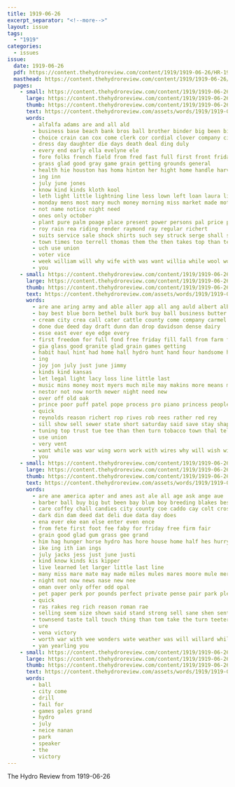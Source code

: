 ```yaml
---
title: 1919-06-26
excerpt_separator: "<!--more-->"
layout: issue
tags:
  - "1919"
categories:
  - issues
issue:
  date: 1919-06-26
  pdf: https://content.thehydroreview.com/content/1919/1919-06-26/HR-1919-06-26.pdf
  masthead: https://content.thehydroreview.com/content/1919/1919-06-26/masthead/HR-1919-06-26.jpg
  pages:
    - small: https://content.thehydroreview.com/content/1919/1919-06-26/small/HR-1919-06-26-01.jpg
      large: https://content.thehydroreview.com/content/1919/1919-06-26/large/HR-1919-06-26-01.jpg
      thumb: https://content.thehydroreview.com/content/1919/1919-06-26/thumbnails/HR-1919-06-26-01.jpg
      text: https://content.thehydroreview.com/assets/words/1919/1919-06-26/HR-1919-06-26-01.txt
      words:
        - alfalfa adams are and all ald
        - business base beach bank bros ball brother binder big been bin
        - choice crain can cox come clerk cor cordial clover company city cantrell car carly county care cuff corn cost
        - dress day daughter die days death deal ding duly
        - every end early ella evelyne ele
        - fore folks french field from fred fast full first front friday fay for few favor
        - grass glad good gray game grain getting grounds general
        - health hie houston has homa hinton her hight home handle harvest hydro hot had
        - ing inn
        - july june jones
        - know kind kinds kloth kool
        - leth light little lightning line less lown left loan laura lion last law look let leonard lacy
        - monday mens most mary much money morning miss market made moth
        - not name notice night need
        - ones only october
        - plant pure palm poage place present power persons pal price palmer past
        - roy rain rea riding render raymond ray regular richert
        - suits service sale shock shirts such sey struck serge shall smith sutton sed stuff swing states sweet sell sudan special said saturday sunday seeds sanford sales see score seed
        - town times too terrell thomas them the then takes top than ted
        - uch use union
        - voter vice
        - week william will why wife with was want willia while wool word weather wheat
        - you
    - small: https://content.thehydroreview.com/content/1919/1919-06-26/small/HR-1919-06-26-02.jpg
      large: https://content.thehydroreview.com/content/1919/1919-06-26/large/HR-1919-06-26-02.jpg
      thumb: https://content.thehydroreview.com/content/1919/1919-06-26/thumbnails/HR-1919-06-26-02.jpg
      text: https://content.thehydroreview.com/assets/words/1919/1919-06-26/HR-1919-06-26-02.txt
      words:
        - are ane aring army and able aller app all ang auld albert alberts allen alf
        - bay best blue born bethel bulk burk buy ball business butter been board but bulls bila bet bal band bound bird
        - cream city crea call cater cattle county come company carmel can collier crystal corre cant
        - done due deed day draft dunn dan drop davidson dense dairy
        - esse east ever eye edge every
        - first freedom for full fond free friday fill fall from farm flow
        - gia glass good granite glad grain games getting
        - habit haul hint had home hall hydro hunt hand hour handsome haye henke hills hazel high health handle harvest has henry hom
        - ing
        - joy jon july just june jimmy
        - kinds kind kansas
        - let legal light lacy loss line little last
        - music mins money most myers much mile may makins more means many man mer made manner market morning miss milk
        - nestor not now north newer night need new
        - over off old oak
        - prince poor puff patel pope process pro piano princess people power perfect painting pound pleasant parades pipe powders primrose plant part palmer par pow paulin price
        - quick
        - reynolds reason richert rop rives rob rees rather red rey
        - sill show sell sewer state short saturday said save stay shape screen sagan set single salle sale smoke share shows soll still shown see ster smaller seye
        - tuning top trust tue tee than then turn tobacco town thal tell thomas the
        - use union
        - very vent
        - want while was war wing worn work with wires why will wish wie white week wees wide wine
        - you
    - small: https://content.thehydroreview.com/content/1919/1919-06-26/small/HR-1919-06-26-03.jpg
      large: https://content.thehydroreview.com/content/1919/1919-06-26/large/HR-1919-06-26-03.jpg
      thumb: https://content.thehydroreview.com/content/1919/1919-06-26/thumbnails/HR-1919-06-26-03.jpg
      text: https://content.thehydroreview.com/assets/words/1919/1919-06-26/HR-1919-06-26-03.txt
      words:
        - are ane america apter and anes ast ale all age ask ange aue
        - barber ball buy big but been bay blum boy breeding blakes best bout boys blain barn
        - care coffey chall candies city county coe caddo cay colt cross court come cee chance company colts
        - dark din dam deed dat deli due data day does
        - ena ever eke ean else enter even ence
        - from fete first foot fee faby for friday free firm fair
        - grain good glad gum grass gee grand
        - him hag hunger horse hydro has hore house home half hes hurry high how her
        - ike ing ith ian ings
        - july jacks jess just june justi
        - kind know kinds kis kipper
        - live learned let larger little last line
        - many miss mare mate may made miles mules mares moore mule mers method more mei
        - night not now news nase new nee
        - oman over only offer odd opal
        - pet paper perk por pounds perfect private pense pair park pleasure patent power
        - quick
        - ras rakes reg rich reason roman rae
        - selling seem size shown said stand strong sell sane shen sents sire state salet smoke sale standard seed sailors store stock sherif secret slow see sudan special shape service sill sainte stands show
        - townsend taste tall touch thing than tom take the turn teeter taken teel thy too table tah title texas
        - ure
        - vena victory
        - worth war with wee wonders wate weather was will willard while wheatland wall wing won white welfare want working wie work well
        - yan yearling you
    - small: https://content.thehydroreview.com/content/1919/1919-06-26/small/HR-1919-06-26-04.jpg
      large: https://content.thehydroreview.com/content/1919/1919-06-26/large/HR-1919-06-26-04.jpg
      thumb: https://content.thehydroreview.com/content/1919/1919-06-26/thumbnails/HR-1919-06-26-04.jpg
      text: https://content.thehydroreview.com/assets/words/1919/1919-06-26/HR-1919-06-26-04.txt
      words:
        - ball
        - city come
        - drill
        - fail for
        - games gales grand
        - hydro
        - july
        - neice nanan
        - park
        - speaker
        - the
        - victory
---
```


The Hydro Review from 1919-06-26

<!--more-->

